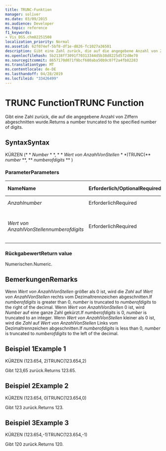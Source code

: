 ```yaml
---
title: TRUNC-Funktion
manager: soliver
ms.date: 03/09/2015
ms.audience: Developer
ms.topic: reference
f1_keywords:
- Vis_DSS.chm82251508
localization_priority: Normal
ms.assetid: 62f074ef-5bf8-df1e-d826-fc1027a36501
description: Gibt eine Zahl zurück, die auf die angegebene Anzahl von Ziffern abgeschnitten wurde.
ms.openlocfilehash: 5b2138ff3091f70313344d5b38d8225d572d8e70
ms.sourcegitcommit: 8657170d071f9bcf680aba50b9c07f2a4fb82283
ms.translationtype: MT
ms.contentlocale: de-DE
ms.lasthandoff: 04/28/2019
ms.locfileid: "33426499"
---
```

# <a name="trunc-function"></a><span data-ttu-id="88ad2-103">TRUNC Function</span><span class="sxs-lookup"><span data-stu-id="88ad2-103">TRUNC Function</span></span>

<span data-ttu-id="88ad2-104">Gibt eine Zahl zurück, die auf die angegebene Anzahl von Ziffern abgeschnitten wurde.</span><span class="sxs-lookup"><span data-stu-id="88ad2-104">Returns a number truncated to the specified number of digits.</span></span>
  
## <a name="syntax"></a><span data-ttu-id="88ad2-105">Syntax</span><span class="sxs-lookup"><span data-stu-id="88ad2-105">Syntax</span></span>

<span data-ttu-id="88ad2-106">KÜRZEN (\* \* *Number* \* \*, \* \* *Wert von AnzahlVonStellen* \* \*)</span><span class="sxs-lookup"><span data-stu-id="88ad2-106">TRUNC(\*\* *number* \*\*, \*\* *numberofdigits* \*\* )</span></span> 
  
### <a name="parameters"></a><span data-ttu-id="88ad2-107">Parameter</span><span class="sxs-lookup"><span data-stu-id="88ad2-107">Parameters</span></span>

|<span data-ttu-id="88ad2-108">**Name**</span><span class="sxs-lookup"><span data-stu-id="88ad2-108">**Name**</span></span>|<span data-ttu-id="88ad2-109">**Erforderlich/Optional**</span><span class="sxs-lookup"><span data-stu-id="88ad2-109">**Required/Optional**</span></span>|<span data-ttu-id="88ad2-110">**Datentyp**</span><span class="sxs-lookup"><span data-stu-id="88ad2-110">**Data Type**</span></span>|<span data-ttu-id="88ad2-111">**Beschreibung**</span><span class="sxs-lookup"><span data-stu-id="88ad2-111">**Description**</span></span>|
|:-----|:-----|:-----|:-----|
| <span data-ttu-id="88ad2-112">_Anzahl_</span><span class="sxs-lookup"><span data-stu-id="88ad2-112">_number_</span></span> <br/> |<span data-ttu-id="88ad2-113">Erforderlich</span><span class="sxs-lookup"><span data-stu-id="88ad2-113">Required</span></span>  <br/> |<span data-ttu-id="88ad2-114">**Numeric**</span><span class="sxs-lookup"><span data-stu-id="88ad2-114">**Numeric**</span></span> <br/> |<span data-ttu-id="88ad2-115">Die zu kürzende Zahl.</span><span class="sxs-lookup"><span data-stu-id="88ad2-115">The number to truncate.</span></span>  <br/> |
| <span data-ttu-id="88ad2-116">_Wert von AnzahlVonStellen_</span><span class="sxs-lookup"><span data-stu-id="88ad2-116">_numberofdigits_</span></span> <br/> |<span data-ttu-id="88ad2-117">Erforderlich</span><span class="sxs-lookup"><span data-stu-id="88ad2-117">Required</span></span>  <br/> |<span data-ttu-id="88ad2-118">**Numeric**</span><span class="sxs-lookup"><span data-stu-id="88ad2-118">**Numeric**</span></span> <br/> |<span data-ttu-id="88ad2-119">Die Anzahl der Ziffern, auf die die _Zahl_gekürzt werden soll.</span><span class="sxs-lookup"><span data-stu-id="88ad2-119">The number of digits to which to truncate  _number_.</span></span>  <br/> |
   
### <a name="return-value"></a><span data-ttu-id="88ad2-120">Rückgabewert</span><span class="sxs-lookup"><span data-stu-id="88ad2-120">Return value</span></span>

<span data-ttu-id="88ad2-121">Numerischen.</span><span class="sxs-lookup"><span data-stu-id="88ad2-121">Numeric.</span></span>
  
## <a name="remarks"></a><span data-ttu-id="88ad2-122">Bemerkungen</span><span class="sxs-lookup"><span data-stu-id="88ad2-122">Remarks</span></span>

<span data-ttu-id="88ad2-123">Wenn _Wert von AnzahlVonStellen_ größer als 0 ist, wird die _Zahl_ auf _Wert von AnzahlVonStellen_ rechts vom Dezimaltrennzeichen abgeschnitten.</span><span class="sxs-lookup"><span data-stu-id="88ad2-123">If  _numberofdigits_ is greater than 0,  _number_ is truncated to  _numberofdigits_ to the right of the decimal.</span></span> <span data-ttu-id="88ad2-124">Wenn _Wert von AnzahlVonStellen_ 0 ist, wird _Number_ auf eine ganze Zahl gekürzt.</span><span class="sxs-lookup"><span data-stu-id="88ad2-124">If  _numberofdigits_ is 0,  _number_ is truncated to an integer.</span></span> <span data-ttu-id="88ad2-125">Wenn _Wert von AnzahlVonStellen_ kleiner als 0 ist, wird die _Zahl_ auf _Wert von AnzahlVonStellen_ Links vom Dezimaltrennzeichen abgeschnitten.</span><span class="sxs-lookup"><span data-stu-id="88ad2-125">If  _numberofdigits_ is less than 0,  _number_ is truncated to  _numberofdigits_ to the left of the decimal.</span></span> 
  
## <a name="example-1"></a><span data-ttu-id="88ad2-126">Beispiel 1</span><span class="sxs-lookup"><span data-stu-id="88ad2-126">Example 1</span></span>

<span data-ttu-id="88ad2-127">KÜRZEN (123.654, 2)</span><span class="sxs-lookup"><span data-stu-id="88ad2-127">TRUNC(123.654,2)</span></span>
  
<span data-ttu-id="88ad2-128">Gibt 123,65 zurück.</span><span class="sxs-lookup"><span data-stu-id="88ad2-128">Returns 123.65.</span></span>
  
## <a name="example-2"></a><span data-ttu-id="88ad2-129">Beispiel 2</span><span class="sxs-lookup"><span data-stu-id="88ad2-129">Example 2</span></span>

<span data-ttu-id="88ad2-130">KÜRZEN (123.654, 0)</span><span class="sxs-lookup"><span data-stu-id="88ad2-130">TRUNC(123.654,0)</span></span>
  
<span data-ttu-id="88ad2-131">Gibt 123 zurück.</span><span class="sxs-lookup"><span data-stu-id="88ad2-131">Returns 123.</span></span>
  
## <a name="example-3"></a><span data-ttu-id="88ad2-132">Beispiel 3</span><span class="sxs-lookup"><span data-stu-id="88ad2-132">Example 3</span></span>

<span data-ttu-id="88ad2-133">KÜRZEN (123.654,-1)</span><span class="sxs-lookup"><span data-stu-id="88ad2-133">TRUNC(123.654,-1)</span></span>
  
<span data-ttu-id="88ad2-134">Gibt 120 zurück.</span><span class="sxs-lookup"><span data-stu-id="88ad2-134">Returns 120.</span></span>
  

